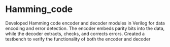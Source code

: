# Hamming_code
Developed Hamming code encoder and decoder modules in Verilog for data encoding and error detection. The encoder embeds
parity bits into the data, while the decoder extracts, checks, and corrects errors.
Created a testbench to verify the functionality of both the encoder and decoder
